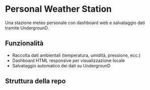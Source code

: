 # Personal Weather Station

Una stazione meteo personale con dashboard web e salvataggio dati tramite UndergrounD.

## Funzionalità

- Raccolta dati ambientali (temperatura, umidità, pressione, ecc.)
- Dashboard HTML responsive per visualizzazione locale
- Salvataggio automatico dei dati su UndergrounD

## Struttura della repo
